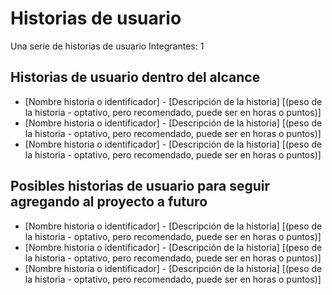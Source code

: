 Historias de usuario
=================
Una serie de historias de usuario 
Integrantes: 1

## Historias de usuario dentro del alcance

- [Nombre historia o identificador] - [Descripción de la historia] [(peso de la historia - optativo, pero recomendado, puede ser en horas o puntos)]
- [Nombre historia o identificador] - [Descripción de la historia] [(peso de la historia - optativo, pero recomendado, puede ser en horas o puntos)]
- [Nombre historia o identificador] - [Descripción de la historia] [(peso de la historia - optativo, pero recomendado, puede ser en horas o puntos)]


## Posibles historias de usuario para seguir agregando al proyecto a futuro

- [Nombre historia o identificador] - [Descripción de la historia] [(peso de la historia - optativo, pero recomendado, puede ser en horas o puntos)]
- [Nombre historia o identificador] - [Descripción de la historia] [(peso de la historia - optativo, pero recomendado, puede ser en horas o puntos)]
- [Nombre historia o identificador] - [Descripción de la historia] [(peso de la historia - optativo, pero recomendado, puede ser en horas o puntos)]
